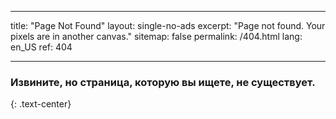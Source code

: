 * * *

title: "Page Not Found" layout: single-no-ads excerpt: "Page not found. Your pixels are in another canvas." sitemap: false permalink: /404.html lang: en_US ref: 404

* * *

### Извините, но страница, которую вы ищете, не существует.

{: .text-center}